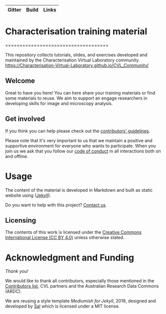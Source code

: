 |Gitter|Build|Links|
|------|-----|-----|


# Characterisation training material
====================================

This repository collects tutorials, slides, and exercises developed and
maintained by the Characterisation Virtual Laboratory community.
https://Characterisation-Virtual-Laboratory.github.io/CVL_Community/

## Welcome

Great to have you here! You can here share your training
materials or find some materials to reuse.
We aim to support an engage researchers in developing skills
for image and microscopy analysis.

## Get involved

If you think you can help please check out the
[contributors' guidelines](CONTRIBUTING.md).

Please note that it's very important to us that we
 maintain a positive and supportive environment for everyone
 who wants to participate. When you join us we ask that you follow our
 [code of conduct](CODE_OF_CONDUCT.md) in all
interactions both on and offline.

# Usage

The content of the material is developed in Markdown and built as static website using ([Jekyll](http://jekyllrb.com/)).

Do you want to help with this project? [Contact us](p.martinez@uq.edu.au).

## Licensing

The contents of this work is licensed under the [Creative Commons International License (CC BY 4.0)](LICENSE.md) unless otherwise stated.

# Acknowledgment and Funding

*Thank you!*

We would like to thank all contributors, especially those mentioned in the [Contributors list](CONTRIBUTORS.yaml), CVL partners and the Australian Research Data Commons (ARDC).

We are reusing a style template *Mediumish for Jekyll*, 2019, designed and developed by [Sal](https://www.wowthemes.net) which is licensed under a MIT license.
